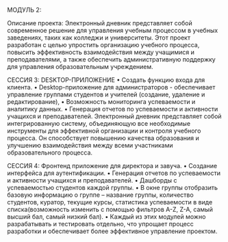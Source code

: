 МОДУЛЬ 2: 

Описание проекта: Электронный дневник представляет собой современное решение для управления учебным процессом в учебных заведениях, таких как колледжи и университеты. Этот проект разработан с целью упростить организацию учебного процесса, повысить эффективность взаимодействия между учащимися и преподавателями, а также обеспечить административную поддержку для управления образовательным учреждением.

СЕССИЯ 3: DESKTOP-ПРИЛОЖЕНИЕ
    • Создать функцию входа для клиента.
    • Desktop-приложение для администраторов - обеспечивает управление группами студентов и учителей (создание, удаление и редактирование),
    • Возможность мониторинга успеваемости и аналитику данных.
    • Генерация отчетов по успеваемости и активности учащихся и преподавателей.
Электронный дневник представляет собой интегрированную систему, объединяющую все необходимые инструменты для эффективной организации и контроля учебного процесса. Он способствует повышению качества образования и улучшению взаимодействия между всеми участниками образовательного процесса.

СЕССИЯ 4: Фронтенд приложение для директора и завуча.
    • Создание интерфейса для аутентификации.
    • Генерация отчетов по успеваемости и активности учащихся и преподавателей.
    • Дашборды с успеваемостью студентов каждой группы.
    • В окне группы отобразить базовую информацию о группе – название группы, количество студентов, куратор, текущие курсы, статистика успеваемости в виде списка(возможность изменить с помощью фильтров A-Z, Z-A, самый высший бал, самый низкий бал).
    • Каждый из этих модулей можно разрабатывать и тестировать отдельно, что упрощает процесс разработки и обеспечивает более эффективное управление проектом.
